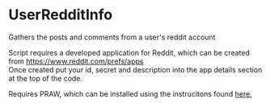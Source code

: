 # UserRedditInfo
Gathers the posts and comments from a user's reddit account

Script requires a developed application for Reddit, which can be created from https://www.reddit.com/prefs/apps <br/>
Once created put your id, secret and description into the app details section at the top of the code.

Requires PRAW, which can be installed using the instrucitons found <a href="https://praw.readthedocs.io/en/latest/getting_started/installation.html">here.</a>
